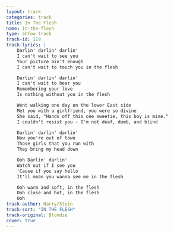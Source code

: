 ```yaml
---
layout: track
categories: track
title: In The Flesh
name: in-the-flesh
type: ahfow_track
track-id: 119
track-lyrics: |
    Darlin' darlin' darlin'
    I can't wait to see you
    Your picture ain't enough
    I can't wait to touch you in the flesh

    Darlin' darlin' darlin'
    I can't wait to hear you
    Remembering your love
    Is nothing without you in the flesh

    Went walking one day on the lower East side
    Met you with a girlfriend, you were so divine
    She said, "Hands off this one sweetie, this boy is mine."
    I couldn't resist you - I'm not deaf, dumb, and blind

    Darlin' darlin' darlin'
    Now you're out of town
    Those girls that you run with
    They bring my head down

    Ooh Darlin' darlin'
    Watch out if I see you
    'Cause if you say hello
    It'll mean you wanna see me in the flesh

    Ooh warm and soft, in the flesh
    Ooh close and hot, in the flesh
    Ooh
track-author: Harry/Stein
track-sort: "IN THE FLESH"
track-original: Blondie
cover: true
---
```

